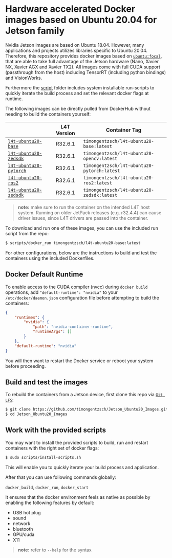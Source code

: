 # Hardware accelerated Docker images based on Ubuntu 20.04 for Jetson family

Nvidia Jetson images are based on Ubuntu 18.04. However, many applications and projects utilizes libraries specific to Ubuntu 20.04. Therefore, this repository provides docker images based on [`ubuntu:focal`](Dockerfile.ros2), that are able to take full advantage of the Jetson hardware (Nano, Xavier NX, Xavier AGX and Xavier TX2). All images come with full CUDA support (passthrough from the host) including TensorRT (including python bindings) and VisionWorks.

Furthermore the [script](scripts) folder includes system installable run-scripts to quickly iterate the build process and set the relevant docker flags at runtime.

The following images can be directly pulled from DockerHub without needing to build the containers yourself:

|                                                                                                 | L4T Version | Container Tag                                      |
|-------------------------------------------------------------------------------------------------|:-----------:|----------------------------------------------------|
| [`l4t-ubuntu20-base`](Dockerfile.base)           							                      |   R32.6.1   | `timongentzsch/l4t-ubuntu20-base:latest`           |
| [`l4t-ubuntu20-zedsdk`](Dockerfile.opencv) 									                  |   R32.6.1   | `timongentzsch/l4t-ubuntu20-opencv:latest`         |
| [`l4t-ubuntu20-pytorch`](Dockerfile.pytorch)									                  |   R32.6.1   | `timongentzsch/l4t-ubuntu20-pytorch:latest`        |
| [`l4t-ubuntu20-ros2`](Dockerfile.ros2)									                      |   R32.6.1   | `timongentzsch/l4t-ubuntu20-ros2:latest`           |
| [`l4t-ubuntu20-zedsdk`](Dockerfile.zedsdk) 									                  |   R32.6.1   | `timongentzsch/l4t-ubuntu20-zedsdk:latest`         |


> **note:** make sure to run the container on the intended L4T host system. Running on older JetPack releases (e.g. r32.4.4) can cause driver issues, since L4T drivers are passed into the container.

To download and run one of these images, you can use the included run script from the repo:

``` bash
$ scripts/docker_run timongentzsch/l4t-ubuntu20-base:latest
```

For other configurations, below are the instructions to build and test the containers using the included Dockerfiles.

## Docker Default Runtime

To enable access to the CUDA compiler (nvcc) during `docker build` operations, add `"default-runtime": "nvidia"` to your `/etc/docker/daemon.json` configuration file before attempting to build the containers:

``` json
{
    "runtimes": {
        "nvidia": {
            "path": "nvidia-container-runtime",
            "runtimeArgs": []
        }
    },
    "default-runtime": "nvidia"
}
```

You will then want to restart the Docker service or reboot your system before proceeding.

## Build and test the images

To rebuild the containers from a Jetson device, first clone this repo via [`Git LFS`](https://git-lfs.github.com/):

``` bash
$ git clone https://github.com/timongentzsch/Jetson_Ubuntu20_Images.git
$ cd Jetson_Ubuntu20_Images
```

## Work with the provided scripts

You may want to install the provided scripts to build, run and restart containers with the right set of docker flags:

``` bash
$ sudo scripts/install-scripts.sh
```

This will enable you to quickly iterate your build process and application.

After that you can use following commands globally:

`docker_build`, `docker_run`, `docker_start`

It ensures that the docker environment feels as native as possible by enabling the following features by default:
- USB hot plug
- sound
- network
- bluetooth
- GPU/cuda
- X11

> **note:** refer to `--help` for the syntax
